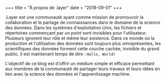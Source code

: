 +++
title = "À propos de .layer"
date = "2018-09-01"
+++

.Layer est une communauté ayant comme mission de promouvoir la collaboration et le partage de connaissances dans le domaine de la science des données. Dans les systèmes d'exploitation Unix, les fichiers et répertoires commençant par un *point* sont invisibles pour l'utilisateur. Plusieurs ignorent leur rôle et même leur existence. Dans ce monde où la production et l'utilisation des données sont toujours plus omniprésentes, les scientifiques des données forment cette couche cachée, invisible du grand public. Il est maintenant temps de dire : `Hello, World!`

L'objectif de ce blog est d'offrir un médium simple et efficace permettant aux membres de la communauté de partager leurs travaux et leurs idées en lien avec la science des données et l'apprentissage machine.
